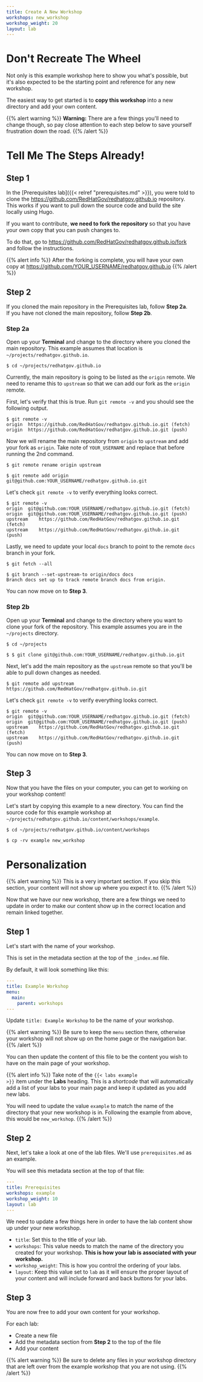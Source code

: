 ```yaml
---
title: Create A New Workshop
workshops: new_workshop 
workshop_weight: 20
layout: lab
---
```


# Don't Recreate The Wheel

Not only is this example workshop here to show you what's possible, but it's
also expected to be the starting point and reference for any new workshop.

The easiest way to get started is to **copy this workshop** into a new
directory and add your own content.

{{% alert warning %}}
**Warning:** There are a few things you'll need to change though, so pay close
attention to each step below to save yourself frustration down the road.
{{% /alert %}}

# Tell Me The Steps Already!

## Step 1

In the [Prerequisites lab]({{< relref "prerequisites.md" >}}), you were told
to clone the https://github.com/RedHatGov/redhatgov.github.io repository. This
works if you want to pull down the source code and build the site locally
using Hugo.

If you want to contribute, **we need to fork the repository** so that you have
your own copy that you can push changes to.

To do that, go to https://github.com/RedHatGov/redhatgov.github.io/fork and
follow the instructions.

{{% alert info %}}
After the forking is complete, you will have your own copy at
https://github.com/YOUR_USERNAME/redhatgov.github.io
{{% /alert %}}

## Step 2

If you cloned the main repository in the Prerequisites lab, follow **Step 2a**.<br/>
If you have not cloned the main repository, follow **Step 2b**.

### Step 2a

Open up your **Terminal** and change to the directory where you cloned the main
repository. This example assumes that location is
`~/projects/redhatgov.github.io`.

```
$ cd ~/projects/redhatgov.github.io
```

Currently, the main repository is going to be listed as the `origin` remote. We
need to rename this to `upstream` so that we can add our fork as the `origin`
remote.

First, let's verify that this is true. Run `git remote -v` and you should see
the following output.

```
$ git remote -v
origin	https://github.com/RedHatGov/redhatgov.github.io.git (fetch)
origin	https://github.com/RedHatGov/redhatgov.github.io.git (push)
```

Now we will rename the main repository from `origin` to `upstream` and add your
fork as `origin`. Take note of `YOUR_USERNAME` and replace that before running
the 2nd command.

```
$ git remote rename origin upstream

$ git remote add origin git@github.com:YOUR_USERNAME/redhatgov.github.io.git
```

Let's check `git remote -v` to verify everything looks correct.

```
$ git remote -v                                                           
origin	git@github.com:YOUR_USERNAME/redhatgov.github.io.git (fetch)
origin	git@github.com:YOUR_USERNAME/redhatgov.github.io.git (push)
upstream	https://github.com/RedHatGov/redhatgov.github.io.git (fetch)
upstream	https://github.com/RedHatGov/redhatgov.github.io.git (push)
```

Lastly, we need to update your local `docs` branch to point to the remote
`docs` branch in your fork.

```
$ git fetch --all

$ git branch --set-upstream-to origin/docs docs
Branch docs set up to track remote branch docs from origin.
```

You can now move on to **Step 3**.

### Step 2b

Open up your **Terminal** and change to the directory where you want to clone
your fork of the repository. This example assumes you are in the
`~/projects` directory.

```
$ cd ~/projects

$ $ git clone git@github.com:YOUR_USERNAME/redhatgov.github.io.git
```

Next, let's add the main repository as the `upstream` remote so that you'll be
able to pull down changes as needed.

```
$ git remote add upstream https://github.com/RedHatGov/redhatgov.github.io.git
```

Let's check `git remote -v` to verify everything looks correct.

```
$ git remote -v                                                           
origin	git@github.com:YOUR_USERNAME/redhatgov.github.io.git (fetch)
origin	git@github.com:YOUR_USERNAME/redhatgov.github.io.git (push)
upstream	https://github.com/RedHatGov/redhatgov.github.io.git (fetch)
upstream	https://github.com/RedHatGov/redhatgov.github.io.git (push)
```

You can now move on to **Step 3**.

## Step 3

Now that you have the files on your computer, you can get to working on your
workshop content!

Let's start by copying this example to a new directory. You can find the source
code for this example workshop at
`~/projects/redhatgov.github.io/content/workshops/example`.

```
$ cd ~/projects/redhatgov.github.io/content/workshops

$ cp -rv example new_workshop
```

# Personalization

{{% alert warning %}}
This is a very important section. If you skip this section, your content will
not show up where you expect it to.
{{% /alert %}}

Now that we have our new workshop, there are a few things we need to update
in order to make our content show up in the correct location and remain linked
together.

## Step 1

Let's start with the name of your workshop.

This is set in the metadata section at the top of the `_index.md` file.

By default, it will look something like this:

```yaml
---
title: Example Workshop
menu:
  main:
    parent: workshops
---
```

Update `title: Example Workshop` to be the name of your workshop.

{{% alert warning %}}
Be sure to keep the `menu` section there, otherwise your workshop will not show
up on the home page or the navigation bar.
{{% /alert %}}

You can then update the content of this file to be the content you wish to have
on the main page of your workshop.

{{% alert info %}}
Take note of the <code>\{\{< labs example >\}\}</code> item under the **Labs**
heading. This is a _shortcode_ that will automatically add a list of your labs
to your main page and keep it updated as you add new labs.

You will need to update the value `example` to match the name of the directory
that your new workshop is in. Following the example from above, this would be
`new_workshop`.
{{% /alert %}}

## Step 2

Next, let's take a look at one of the lab files. We'll use `prerequisites.md`
as an example.

You will see this metadata section at the top of that file:

```yaml
---
title: Prerequisites
workshops: example
workshop_weight: 10
layout: lab
---
```

We need to update a few things here in order to have the lab content show up
under your new workshop.

- `title`: Set this to the title of your lab.
- `workshops`: This value needs to match the name of the directory you created
  for your workshop. **This is how your lab is associated with your workshop.**
- `workshop_weight`: This is how you control the ordering of your labs.
- `layout`: Keep this value set to `lab` as it will ensure the proper layout of
  your content and will include forward and back buttons for your labs.

## Step 3

You are now free to add your own content for your workshop.

For each lab:

- Create a new file
- Add the metadata section from **Step 2** to the top of the file
- Add your content

{{% alert warning %}}
Be sure to delete any files in your workshop directory that are left over from
the example workshop that you are not using.
{{% /alert %}}
